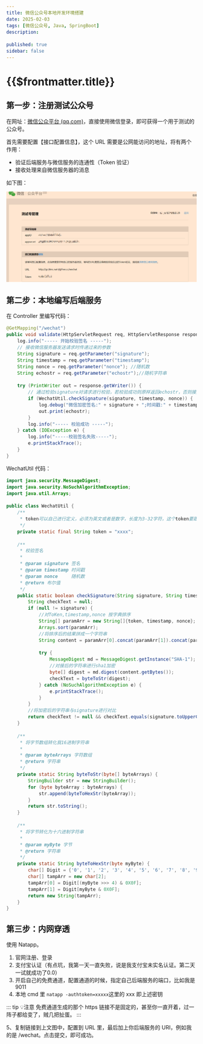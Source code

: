 ```yaml
---
title: 微信公众号本地开发环境搭建
date: 2025-02-03
tags: [微信公众号, Java, SpringBoot]
description: 

published: true
sidebar: false
---
```


# {{$frontmatter.title}}
## 第一步：注册测试公众号

在网址：[微信公众平台 (qq.com)](https://mp.weixin.qq.com/debug/cgi-bin/sandbox?t=sandbox/login)，直接使用微信登录，即可获得一个用于测试的公众号。

首先需要配置【接口配置信息】，这个 URL 需要是公网能访问的地址，将有两个作用：

- 验证后端服务与微信服务的连通性（Token 验证）
- 接收处理来自微信服务器的消息

如下图：

![注册微信公众号](./images/注册微信公众号.png)

## 第二步：本地编写后端服务

在 Controller 里编写代码：

```java
@GetMapping("/wechat")
public void validate(HttpServletRequest req, HttpServletResponse response) {
    log.info("----- 开始校验签名 -----");
    // 接收微信服务器发送请求时传递过来的参数
    String signature = req.getParameter("signature");
    String timestamp = req.getParameter("timestamp");
    String nonce = req.getParameter("nonce"); //随机数
    String echostr = req.getParameter("echostr");//随机字符串

    try (PrintWriter out = response.getWriter()) {
        // 通过检验signature对请求进行校验，若校验成功则原样返回echostr，否则接入失败
        if (WechatUtil.checkSignature(signature, timestamp, nonce)) {
            log.debug("微信加密签名:" + signature + ";时间戳:" + timestamp + ";随机数:" + nonce);
            out.print(echostr);
        }
        log.info("----- 校验成功 -----");
    } catch (IOException e) {
        log.info("-----校验签名失败-----");
        e.printStackTrace();
    }
}
```

WechatUtil 代码：

```java
import java.security.MessageDigest;
import java.security.NoSuchAlgorithmException;
import java.util.Arrays;

public class WechatUtil {
    /**
     * token可以自己进行定义，必须为英文或者是数字，长度为3-32字符，这个token要跟服务器配置中的token一致
     */
    private static final String token = "xxxx";

    /**
     * 校验签名
     *
     * @param signature 签名
     * @param timestamp 时间戳
     * @param nonce     随机数
     * @return 布尔值
     */
    public static boolean checkSignature(String signature, String timestamp, String nonce) {
        String checkText = null;
        if (null != signature) {
            //对ToKen,timestamp,nonce 按字典排序
            String[] paramArr = new String[]{token, timestamp, nonce};
            Arrays.sort(paramArr);
            //将排序后的结果拼成一个字符串
            String content = paramArr[0].concat(paramArr[1]).concat(paramArr[2]);

            try {
                MessageDigest md = MessageDigest.getInstance("SHA-1");
                //对接后的字符串进行sha1加密
                byte[] digest = md.digest(content.getBytes());
                checkText = byteToStr(digest);
            } catch (NoSuchAlgorithmException e) {
                e.printStackTrace();
            }
        }
        //将加密后的字符串与signature进行对比
        return checkText != null && checkText.equals(signature.toUpperCase());
    }

    /**
     * 将字节数组转化我16进制字符串
     *
     * @param byteArrays 字符数组
     * @return 字符串
     */
    private static String byteToStr(byte[] byteArrays) {
        StringBuilder str = new StringBuilder();
        for (byte byteArray : byteArrays) {
            str.append(byteToHexStr(byteArray));
        }
        return str.toString();
    }

    /**
     * 将字节转化为十六进制字符串
     *
     * @param myByte 字节
     * @return 字符串
     */
    private static String byteToHexStr(byte myByte) {
        char[] Digit = {'0', '1', '2', '3', '4', '5', '6', '7', '8', '9', 'A', 'B', 'C', 'D', 'E', 'F'};
        char[] tampArr = new char[2];
        tampArr[0] = Digit[(myByte >>> 4) & 0X0F];
        tampArr[1] = Digit[myByte & 0X0F];
        return new String(tampArr);
    }
}
```

## 第三步：内网穿透

使用 Natapp。

1. 官网注册、登录
2. 支付宝认证（有点坑，我第一天一直失败，说是我支付宝未实名认证。第二天一试就成功了0.0） 
3. 开启自己的免费通道，配置通道的时候，指定自己后端服务的端口，比如我是 9011 
4. 本地 cmd 里 `natapp -authtoken=xxxxx`这里的 xxx 即上述密钥

::: tip 💡注意
免费通道生成的那个 https 链接不是固定的，甚至你一直开着，过一阵子都给变了，贼几把扯蛋。
:::

5、复制链接到上文图中，配置到 URL 里，最后加上你后端服务的 URI，例如我的是 /wechat。点击提交，即可成功。